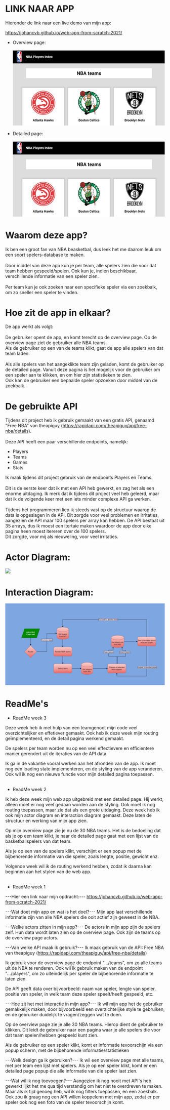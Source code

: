 # LINK NAAR APP

Hieronder de link naar een live demo van mijn app:

https://johancvb.github.io/web-app-from-scratch-2021/

- Overview page: <br> <br>
  ![Overview Page](https://github.com/johancvb/web-app-from-scratch-2021/blob/master/nba_app/img/overview.JPG?raw=true)

- Detailed page: <br><br>
  ![Detailed Page](https://github.com/johancvb/web-app-from-scratch-2021/blob/master/nba_app/img/overview.JPG?raw=true)

# Waarom deze app?

Ik ben een groot fan van NBA beasketbal, dus leek het me daarom leuk om een soort spelers-database te maken. <br><br>
Door middel van deze app kun je per team, alle spelers zien die voor dat team hebben gespeeld/spelen. Ook kun je, indien beschikbaar, verschillende informatie van een speler zien. <br><br>
Per team kun je ook zoeken naar een specifieke speler via een zoekbalk, om zo sneller een speler te vinden.

# Hoe zit de app in elkaar?

De app werkt als volgt:
<br><br>
De gebruiker opent de app, en komt terecht op de overview page.
Op de overview page ziet de gebruiker alle NBA teams. <br>
Als de gebruiker op een van de teams klikt, gaat de app alle spelers van dat team laden. <br><br>
Als alle spelers van het aangeklikte team zijn geladen, komt de gebruiker op de detailed page. Vanuit deze pagina is het mogelijk voor de gebruiker om een speler aan te klikken, en om hier zijn statistieken te zien. <br>
Ook kan de gebruiker een bepaalde speler opzoeken door middel van de zoekbalk.

# De gebruikte API

Tijdens dit project heb ik gebruik gemaakt van een gratis API, genaamd "Free NBA" van theapiguy (https://rapidapi.com/theapiguy/api/free-nba/details).
<br><br>
Deze API heeft een paar verschillende endpoints, namelijk:

- Players
- Teams
- Games
- Stats

Ik maak tijdens dit project gebruik van de endpoints Players en Teams.<br><br>
Dit is de eerste keer dat ik met een API heb gewerkt, en zag het als een enorme uitdaging. Ik merk dat ik tijdens dit project veel heb geleerd, maar dat ik de volgende keer met een iets minder complexe API ga werken.<br><br>
Tijdens het programmeren liep ik steeds vast op de structuur waarop de data is opgeslagen in de API. Dit zorgde voor veel problemen en irritaties, aangezien de API maar 100 spelers per array kan hebben. De API bestaat uit 35 arrays, dus ik moest een itertaie maken waardoor de app door elke pagina heen moest itereren over de 100 spelers.<br>
Dit zorgde, voor mij als nieuweling, voor veel irritaties.

# Actor Diagram:

<img src="https://imgur.com/tOwxDnw.png">

# Interaction Diagram:

![Interaction diagram](https://github.com/johancvb/web-app-from-scratch-2021/blob/master/nba_app/img/interaction_diagram2.JPG?raw=true)

# ReadMe's

- ReadMe week 3

Deze week heb ik met hulp van een teamgenoot mijn code veel overzichtelijker en effetiever gemaakt.
Ook heb ik deze week mijn routing geïmplementeerd, en de detail pagina werkend gemaakt.

De spelers per team worden nu op een veel effectievere en efficientere manier gerendert uit de iteraties
van de API data.

Ik ga in de vakantie vooral werken aan het afronden van de app. Ik moet nog een loading state implementeren,
en de styling van de app veranderen. Ook wil ik nog een nieuwe functie voor mijn detailed pagina toepassen.<br><br>

- ReadMe week 2

Ik heb deze week mijn web app uitgebreid met een detailed page.
Hij werkt, alleen moet er nog veel gedaan worden aan de styling. Ook moet ik nog routing toepassen, maar zie dat als een grote uitdaging.
Deze week heb ik ook mijn actor diagram en interaction diagram gemaakt. Deze laten de structuur en werking van mijn app zien.

Op mijn overview page zie je nu de 30 NBA teams. Het is de bedoeling dat als je op een team klikt,
je naar de detailed page gaat met een lijst van de basketballspelers van dat team.

Als je op een van de spelers klikt, verschijnt er een popup met de bijbehorende informatie van die speler, zoals lengte, positie, gewicht enz.

Volgende week wil ik de routing werkend hebben, zodat ik daarna kan beginnen aan het stylen van de web app.<br><br>

- ReadMe week 1

---Hier een link naar mijn opdracht:---
https://johancvb.github.io/web-app-from-scratch-2021/

---Wat doet mijn app en wat is het doel?---
Mijn app laat verschillende informatie zijn van alle NBA spelers die ooit actief zijn geweest in de NBA.

---Welke actors zitten in mijn app?---
De actors in mijn app zijn de spelers zelf. Hun data wordt laten zien op de overview page.
Ook zijn de teams op de overview page actors.

---Van welke API maak ik gebruik?---
Ik maak gebruik van de API: Free NBA van theapiguy (https://rapidapi.com/theapiguy/api/free-nba/details)

Ik gebruik voor de overview page de endpoint ".../teams", om zo alle teams uit de NBA te renderen.
Ook wil ik gebruik maken van de endpoint ".../players", om zo uiteindelijk per speler de bijbehorende informatie te laten zien.

De API geeft data over bijvoorbeeld: naam van speler, lengte van speler, positie van speler, in welk team deze speler speelt/heeft gespeeld, etc.

---Hoe zit het met interactie in mijn app?---
Ik wil mijn app het de gebruiker gemakkelijk maken, door bijvoorbeeld een overzichtelijke style te gebruiken, en de gebruiker duidelijk te vragen/zeggen wat te doen.

Op de overview page zie je alle 30 NBA teams. Hierop dient de gebruiker te klikken.
Dit leidt de gebruiker naar een pagina waar je alle spelers die voor dat team spelen/hebben gespeeld kunt zien.

Als de gebruiker op een speler klikt, komt er informatie tevoorschijn via een popup scherm, met de bijbehorende informatie/statistieken

---Welk design ga ik gebruiken?---
Ik wil een overview page met alle teams, met per team een lijst met spelers. Als je op een speler klikt, komt er een detailed page popup die alle informatie van die speler laat zien.

---Wat wil ik nog toevoegen?---
Aangezien ik nog nooit met API's heb gewerkt lijkt het me qua tijd verstandig om het niet te overdreven te maken.
Maar als ik tijd genoeg heb, wil ik nog filters toepassen, en een zoekbalk.
Ook zou ik graag nog een API willen koppelenn met mijn app, zodat er per speler ook nog een foto van de speler tevoorschijn komt.

